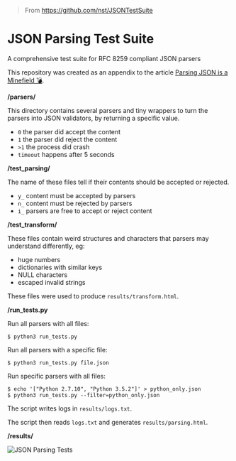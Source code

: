 > From https://github.com/nst/JSONTestSuite

# JSON Parsing Test Suite
A comprehensive test suite for RFC 8259 compliant JSON parsers

This repository was created as an appendix to the article [Parsing JSON is a Minefield 💣](http://seriot.ch/parsing_json.php).

**/parsers/**

This directory contains several parsers and tiny wrappers to turn the parsers into JSON validators, by returning a specific value.

- `0` the parser did accept the content
- `1` the parser did reject the content
- `>1` the process did crash
- `timeout` happens after 5 seconds

**/test\_parsing/**

The name of these files tell if their contents should be accepted or rejected.

- `y_` content must be accepted by parsers
- `n_` content must be rejected by parsers
- `i_` parsers are free to accept or reject content

**/test\_transform/**

These files contain weird structures and characters that parsers may understand differently, eg:

- huge numbers
- dictionaries with similar keys
- NULL characters
- escaped invalid strings

These files were used to produce `results/transform.html`.

**/run_tests.py**

Run all parsers with all files:

    $ python3 run_tests.py

Run all parsers with a specific file:

    $ python3 run_tests.py file.json

Run specific parsers with all files:

    $ echo '["Python 2.7.10", "Python 3.5.2"]' > python_only.json
    $ python3 run_tests.py --filter=python_only.json

The script writes logs in `results/logs.txt`.

The script then reads `logs.txt` and generates `results/parsing.html`.

**/results/**

<img src="results/pruned_results.png" alt="JSON Parsing Tests" />
